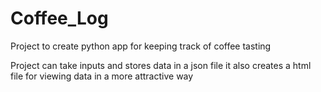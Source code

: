 # Coffee_Log

Project to create python app for keeping track of coffee tasting

Project can take inputs and stores data in a json file it also creates a html file for viewing data in a more attractive way
